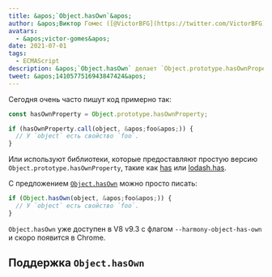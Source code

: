 ```yaml
---
title: &apos;`Object.hasOwn`&apos;
author: &apos;Виктор Гомес ([@VictorBFG](https://twitter.com/VictorBFG))&apos;
avatars:
  - &apos;victor-gomes&apos;
date: 2021-07-01
tags:
  - ECMAScript
description: &apos;`Object.hasOwn` делает `Object.prototype.hasOwnProperty` более доступным.&apos;
tweet: &apos;1410577516943847424&apos;
---
```


Сегодня очень часто пишут код примерно так:

```js
const hasOwnProperty = Object.prototype.hasOwnProperty;

if (hasOwnProperty.call(object, &apos;foo&apos;)) {
  // У `object` есть свойство `foo`.
}
```

Или используют библиотеки, которые предоставляют простую версию `Object.prototype.hasOwnProperty`, такие как [has](https://www.npmjs.com/package/has) или [lodash.has](https://www.npmjs.com/package/lodash.has).

С предложением [`Object.hasOwn`](https://github.com/tc39/proposal-accessible-object-hasownproperty) можно просто писать:

```js
if (Object.hasOwn(object, &apos;foo&apos;)) {
  // У `object` есть свойство `foo`.
}
```

`Object.hasOwn` уже доступен в V8 v9.3 с флагом `--harmony-object-has-own` и скоро появится в Chrome.

## Поддержка `Object.hasOwn`

<feature-support chrome="yes https://chromium-review.googlesource.com/c/v8/v8/+/2922117"
                 firefox="yes https://hg.mozilla.org/try/rev/94515f78324e83d4fd84f4b0ab764b34aabe6d80"
                 safari="yes https://bugs.webkit.org/show_bug.cgi?id=226291"
                 nodejs="no"
                 babel="yes https://github.com/zloirock/core-js#accessible-objectprototypehasownproperty"></feature-support>

<!--truncate-->
